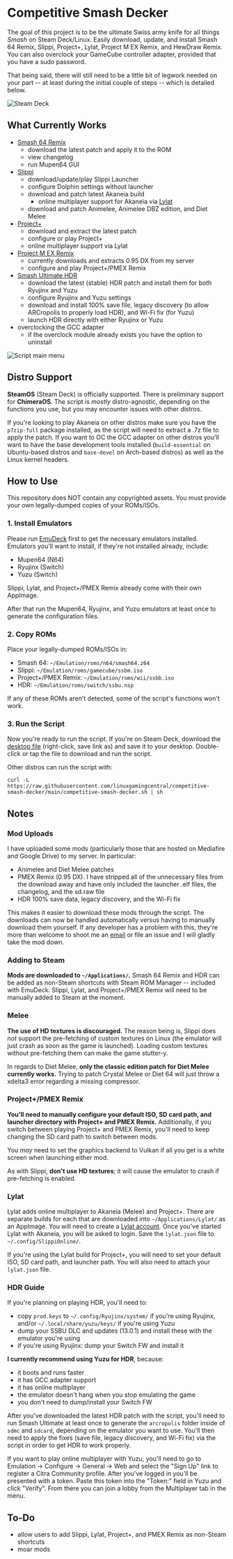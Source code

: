 # Competitive Smash Decker
The goal of this project is to be the ultimate Swiss army knife for all things *Smash* on Steam Deck/Linux. Easily download, update, and install Smash 64 Remix, Slippi, Project+, Lylat, Project M EX Remix, and HewDraw Remix. You can also overclock your GameCube controller adapter, provided that you have a sudo password.

That being said, there will still need to be a little bit of legwork needed on your part -- at least during the initial couple of steps -- which is detailed below.

![Steam Deck](https://i.imgur.com/xELGiPb.jpg)

## What Currently Works
- [Smash 64 Remix](https://github.com/JSsixtyfour/smashremix)
  - download the latest patch and apply it to the ROM
  - view changelog
  - run Mupen64 GUI
- [Slippi](https://github.com/project-slippi/slippi-launcher)
  - download/update/play Slippi Launcher
  - configure Dolphin settings without launcher
  - download and patch latest Akaneia build
    - online multiplayer support for Akaneia via [Lylat](https://lylat.gg)
  - download and patch Animelee, Animelee DBZ edition, and Diet Melee
- [Project+](https://projectplusgame.com/)
  - download and extract the latest patch
  - configure or play Project+
  - online multiplayer support via Lylat
- [Project M EX Remix](https://linuxgamingcentral.com/posts/how-to-setup-project-m-ex-on-deck/)
  - currently downloads and extracts 0.95 DX from my server
  - configure and play Project+/PMEX Remix
- [Smash Ultimate HDR](https://github.com/HDR-Development/HDR-Releases)
  - download the latest (stable) HDR patch and install them for both Ryujinx and Yuzu
  - configure Ryujinx and Yuzu settings
  - download and install 100% save file, legacy discovery (to allow ARCropolis to properly load HDR), and Wi-Fi fix (for Yuzu)
  - launch HDR directly with either Ryujinx or Yuzu
- overclocking the GCC adapter
  - if the overclock module already exists you have the option to uninstall
  
![Script main menu](https://i.imgur.com/pQ8YHov.png)

## Distro Support
**SteamOS** (Steam Deck) is officially supported. There is preliminary support for **ChimeraOS**. The script is *mostly* distro-agnostic, depending on the functions you use, but you may encounter issues with other distros.

If you're looking to play Akaneia on other distros make sure you have the `p7zip-full` package installed, as the script will need to extract a .7z file to apply the patch. If you want to OC the GCC adapter on other distros you'll want to have the base development tools installed (`build-essential` on Ubuntu-based distros and `base-devel` on Arch-based distros) as well as the Linux kernel headers.

## How to Use
This repository does NOT contain any copyrighted assets. You must provide your own legally-dumped copies of your ROMs/ISOs.

### 1. Install Emulators
Please run [EmuDeck](https://www.emudeck.com/) first to get the necessary emulators installed. Emulators you'll want to install, if they're not installed already, include:
- Mupen64 (N64)
- Ryujinx (Switch)
- Yuzu (Switch)

Slippi, Lylat, and Project+/PMEX Remix already come with their own AppImage.

After that run the Mupen64, Ryujinx, and Yuzu emulators at least once to generate the configuration files.

### 2. Copy ROMs
Place your legally-dumped ROMs/ISOs in:
- Smash 64: `~/Emulation/roms/n64/smash64.z64`
- Slippi: `~/Emulation/roms/gamecube/ssbm.iso`
- Project+/PMEX Remix: `~/Emulation/roms/wii/ssbb.iso`
- HDR: `~/Emulation/roms/switch/ssbu.nsp`

If any of these ROMs aren't detected, some of the script's functions won't work.

### 3. Run the Script
Now you're ready to run the script. If you're on Steam Deck, download the [desktop file](https://raw.githubusercontent.com/linuxgamingcentral/competitive-smash-decker/main/competitive-smash-decker.desktop) (right-click, save link as) and save it to your desktop. Double-click or tap the file to download and run the script.

Other distros can run the script with:

`curl -L https://raw.githubusercontent.com/linuxgamingcentral/competitive-smash-decker/main/competitive-smash-decker.sh | sh`

## Notes

### Mod Uploads
I have uploaded some mods (particularly those that are hosted on Mediafire and Google Drive) to my server. In particular:
- Animelee and Diet Melee patches
- PMEX Remix (0.95 DX). I have stripped all of the unnecessary files from the download away and have only included the launcher .elf files, the changelog, and the sd.raw file
- HDR 100% save data, legacy discovery, and the Wi-Fi fix

This makes it easier to download these mods through the script. The downloads can now be handled automatically versus having to manually download them yourself. If any developer has a problem with this, they're more than welcome to shoot me an [email](mailto:contact@linuxgamingcentral.com) or file an issue and I will gladly take the mod down.

### Adding to Steam
**Mods are downloaded to `~/Applications/`.** Smash 64 Remix and HDR can be added as non-Steam shortcuts with Steam ROM Manager -- included with EmuDeck. Slippi, Lylat, and Project+/PMEX Remix will need to be manually added to Steam at the moment.

### Melee
**The use of HD textures is discouraged.** The reason being is, Slippi does *not* support the pre-fetching of custom textures on Linux (the emulator will just crash as soon as the game is launched). Loading custom textures without pre-fetching them can make the game stutter-y.

In regards to Diet Melee, **only the classic edition patch for Diet Melee currently works.** Trying to patch Crystal Melee or Diet 64 will just throw a xdelta3 error regarding a missing compressor.

### Project+/PMEX Remix
**You'll need to manually configure your default ISO, SD card path, and launcher directory with Project+ and PMEX Remix.** Additionally, if you switch between playing Project+ and PMEX Remix, you'll need to keep changing the SD card path to switch between mods.

You *may* need to set the graphics backend to Vulkan if all you get is a white screen when launching either mod.

As with Slippi, **don't use HD textures**; it will cause the emulator to crash if pre-fetching is enabled.

### Lylat
Lylat adds online multiplayer to Akaneia (Melee) and Project+. There are separate builds for each that are downloaded into `~/Applications/Lylat/` as an AppImage. You will need to create a [Lylat account](https://lylat.gg/). Once you've started Lylat with Akaneia, you will be asked to login. Save the `lylat.json` file to `~/.config/SlippiOnline/`.

If you're using the Lylat build for Project+, you will need to set your default ISO, SD card path, and launcher path. You will also need to attach your `lylat.json` file.

### HDR Guide
If you're planning on playing HDR, you'll need to:

- copy `prod.keys` to `~/.config/Ryujinx/system/` if you're using Ryujinx, and/or `~/.local/share/yuzu/keys/` if you're using Yuzu
- dump your SSBU DLC and updates (13.0.1) and install these with the emulator you're using
- if you're using Ryujinx: dump your Switch FW and install it

**I currently recommend using Yuzu for HDR**, because:
- it boots and runs faster
- it has GCC adapter support
- it has online multiplayer
- the emulator doesn't hang when you stop emulating the game
- you don't need to dump/install your Switch FW

After you've downloaded the latest HDR patch with the script, you'll need to run Smash Ultimate at least once to generate the `arcropolis` folder inside of `sdmc` and `sdcard`, depending on the emulator you want to use. You'll then need to apply the fixes (save file, legacy discovery, and Wi-Fi fix) via the script in order to get HDR to work properly.

If you want to play online multiplayer with Yuzu, you'll need to go to Emulation -> Configure -> General -> Web and select the "Sign Up" link to register a Citra Community profile. After you've logged in you'll be presented with a token. Paste this token into the "Token:" field in Yuzu and click "Verify". From there you can join a lobby from the Multiplayer tab in the menu. 

## To-Do
- allow users to add Slippi, Lylat, Project+, and PMEX Remix as non-Steam shortcuts
- moar mods
